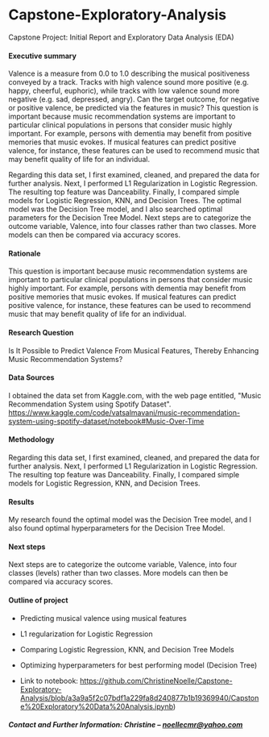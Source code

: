 # Capstone-Exploratory-Analysis

Capstone Project: Initial Report and Exploratory Data Analysis (EDA)

#### Executive summary

Valence is a measure from 0.0 to 1.0 describing the musical positiveness conveyed by a track. Tracks with high valence sound more positive (e.g. happy, cheerful, euphoric), while tracks with low valence sound more negative (e.g. sad, depressed, angry). Can the target outcome, for negative or positive valence, be predicted via the features in music? This question is important because music recommendation systems are important to particular clinical populations in persons that consider music highly important.  For example, persons with dementia may benefit from positive memories that music evokes. If musical features can predict positive valence, for instance, these features can be used to recommend music that may benefit quality of life for an individual.

Regarding this data set, I first examined, cleaned, and prepared the data for further analysis. Next, I performed L1 Regularization in Logistic Regression. The resulting top feature was Danceability. Finally, I compared simple models for Logistic Regression, KNN, and Decision Trees.  The optimal model was the Decision Tree model, and I also searched optimal parameters for the Decision Tree Model. Next steps are to categorize the outcome variable, Valence, into four classes rather than two classes. More models can then be compared via accuracy scores.

#### Rationale
This question is important because music recommendation systems are important to particular clinical populations in persons that consider music highly important.  For example, persons with dementia may benefit from positive memories that music evokes. If musical features can predict positive valence, for instance, these features can be used to recommend music that may benefit quality of life for an individual.

#### Research Question
Is It Possible to Predict Valence From Musical Features, Thereby Enhancing Music Recommendation Systems?

#### Data Sources
I obtained the data set from Kaggle.com, with the web page entitled, "Music Recommendation System using Spotify Dataset".
https://www.kaggle.com/code/vatsalmavani/music-recommendation-system-using-spotify-dataset/notebook#Music-Over-Time

#### Methodology
Regarding this data set, I first examined, cleaned, and prepared the data for further analysis. Next, I performed L1 Regularization in Logistic Regression. The resulting top feature was Danceability. Finally, I compared simple models for Logistic Regression, KNN, and Decision Trees.  

#### Results

My research found the optimal model was the Decision Tree model, and I also found optimal hyperparameters for the Decision Tree Model.

#### Next steps
Next steps are to categorize the outcome variable, Valence, into four classes (levels) rather than two classes. More models can then be compared via accuracy scores.

#### Outline of project

- Predicting musical valence using musical features
- L1 regularization for Logistic Regression
- Comparing Logistic Regression, KNN, and Decision Tree Models
- Optimizing hyperparameters for best performing model (Decision Tree)

- Link to notebook: https://github.com/ChristineNoelle/Capstone-Exploratory-Analysis/blob/a3a9a5f2c07bdf1a229fa8d240877b1b19369940/Capstone%20Exploratory%20Data%20Analysis.ipynb)

##### Contact and Further Information: Christine – noellecmr@yahoo.com
